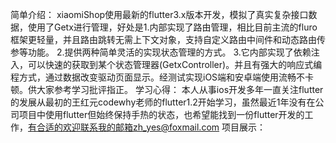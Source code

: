 简单介绍：
xiaomiShop使用最新的flutter3.x版本开发，模拟了真实复杂接口数据，使用了Getx进行管理，好处是1.内部实现了路由管理，相比目前主流的fluro框架更轻量，并且路由跳转无需上下文对象，支持自定义路由中间件和动态路由传参等功能。 2.提供两种简单灵活的实现状态管理的方式。 3.它内部实现了依赖注入，可以快速的获取到某个状态管理器(GetxController)。并且有强大的响应式编程方式，通过数据改变驱动页面显示。经测试实现iOS端和安卓端使用流畅不卡顿。供大家参考学习批评指正。
学习心得：
本人从事ios开发多年一直关注flutter的发展从最初的王红元codewhy老师的flutter1.2开始学习，虽然最近1年没有在公司项目中使用flutter但始终保持手热的状态，也希望能找到一份flutter开发的工作，有合适的欢迎联系我的邮箱zh_yes@foxmail.com
项目展示：
